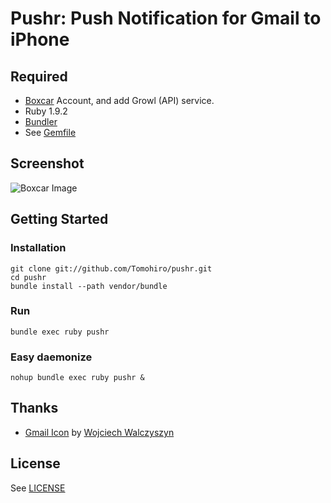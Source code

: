 Pushr:  Push Notification for Gmail to iPhone
================================================================================


Required
--------------------------------------------------------------------------------

- [Boxcar](http://boxcar.io/) Account, and add Growl (API) service.
- Ruby 1.9.2
- [Bundler](http://gembundler.com/)
- See [Gemfile](https://github.com/Tomohiro/pushr/blob/master/Gemfile)


Screenshot
--------------------------------------------------------------------------------

![Boxcar Image](http://dl.dropbox.com/u/173097/pushr/boxcar_ss.png)

Getting Started
--------------------------------------------------------------------------------

### Installation

    git clone git://github.com/Tomohiro/pushr.git
    cd pushr
    bundle install --path vendor/bundle


### Run

    bundle exec ruby pushr


### Easy daemonize

    nohup bundle exec ruby pushr &


Thanks
--------------------------------------------------------------------------------

- [Gmail Icon](http://findicons.com/icon/450383/gmail) by [Wojciech Walczyszyn](http://wwalczyszyn.deviantart.com/)

License
--------------------------------------------------------------------------------

See [LICENSE](https://github.com/Tomohiro/pushr/blob/master/LICENSE)
